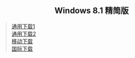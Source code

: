 ## <center>Windows 8.1 精简版</center>
>[通用下载1](https://download1.fuibafuyu.top/d/123/System/Windows/Lite/Win8.1-Plus-ALPHA210214.esd "nya~")<br>
>[通用下载2](https://download.fuibafuyu.top/Ali/System/Windows/Lite/Win8.1-Plus-ALPHA210214.esd "nya~")<br>
>[移动下载](https://download1.fuibafuyu.top/d/139/System/Windows/Lite/Win8.1-Plus-ALPHA210214.esd "nya~")<br>
>[国际下载](https://download.fuibafuyu.top/OD/System/Windows/Lite/Win8.1-Plus-ALPHA210214.esd "nya~")

